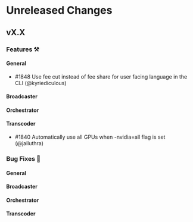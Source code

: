 # Unreleased Changes

## vX.X

### Features ⚒

#### General

- \#1848 Use fee cut instead of fee share for user facing language in the CLI (@kyriediculous)

#### Broadcaster

#### Orchestrator

#### Transcoder

- \#1840 Automatically use all GPUs when -nvidia=all flag is set (@jailuthra)

### Bug Fixes 🐞

#### General

#### Broadcaster

#### Orchestrator

#### Transcoder

